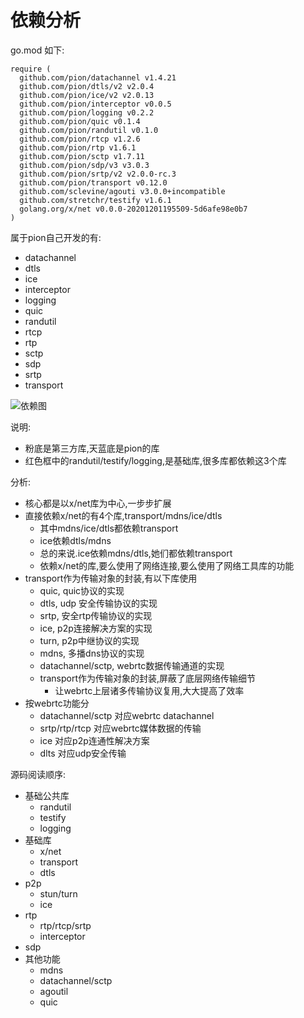 # 依赖分析

go.mod 如下:

    require (
      github.com/pion/datachannel v1.4.21
      github.com/pion/dtls/v2 v2.0.4
      github.com/pion/ice/v2 v2.0.13
      github.com/pion/interceptor v0.0.5
      github.com/pion/logging v0.2.2
      github.com/pion/quic v0.1.4
      github.com/pion/randutil v0.1.0
      github.com/pion/rtcp v1.2.6
      github.com/pion/rtp v1.6.1
      github.com/pion/sctp v1.7.11
      github.com/pion/sdp/v3 v3.0.3
      github.com/pion/srtp/v2 v2.0.0-rc.3
      github.com/pion/transport v0.12.0
      github.com/sclevine/agouti v3.0.0+incompatible
      github.com/stretchr/testify v1.6.1
      golang.org/x/net v0.0.0-20201201195509-5d6afe98e0b7
    )

属于pion自己开发的有:

- datachannel
- dtls
- ice
- interceptor
- logging
- quic
- randutil
- rtcp
- rtp
- sctp
- sdp
- srtp
- transport

![依赖图](/resource/dep/png)

说明:

- 粉底是第三方库,天蓝底是pion的库
- 红色框中的randutil/testify/logging,是基础库,很多库都依赖这3个库

分析:

- 核心都是以x/net库为中心,一步步扩展
- 直接依赖x/net的有4个库,transport/mdns/ice/dtls
  - 其中mdns/ice/dtls都依赖transport
  - ice依赖dtls/mdns
  - 总的来说.ice依赖mdns/dtls,她们都依赖transport
  - 依赖x/net的库,要么使用了网络连接,要么使用了网络工具库的功能
- transport作为传输对象的封装,有以下库使用
  - quic, quic协议的实现
  - dtls, udp 安全传输协议的实现
  - srtp, 安全rtp传输协议的实现
  - ice, p2p连接解决方案的实现
  - turn, p2p中继协议的实现
  - mdns, 多播dns协议的实现
  - datachannel/sctp, webrtc数据传输通道的实现
  - transport作为传输对象的封装,屏蔽了底层网络传输细节
    - 让webrtc上层诸多传输协议复用,大大提高了效率
- 按webrtc功能分
  - datachannel/sctp 对应webrtc datachannel
  - srtp/rtp/rtcp 对应webrtc媒体数据的传输
  - ice 对应p2p连通性解决方案
  - dlts 对应udp安全传输

源码阅读顺序:

- 基础公共库
  - randutil
  - testify
  - logging
- 基础库
  - x/net
  - transport
  - dtls
- p2p
  - stun/turn
  - ice
- rtp
  - rtp/rtcp/srtp
  - interceptor
- sdp
- 其他功能
  - mdns
  - datachannel/sctp
  - agoutil
  - quic
